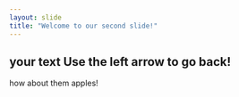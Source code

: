 ```yaml
---
layout: slide
title: "Welcome to our second slide!"
---
```

your text 
Use the left arrow to go back!
---
how about them apples! 
